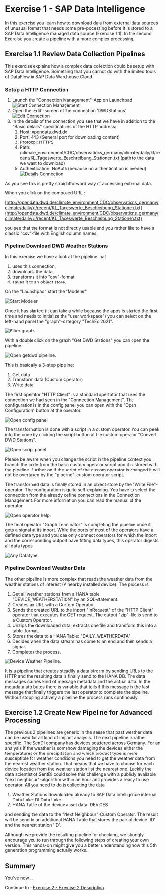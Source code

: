 # Exercise 1 - SAP Data Intelligence 

In this exercise you learn how to download data from external data sources of unusual format that needs some pre-pocessing before it is stored to a SAP Data Intelligence managed data source (Exercise 1.1). In the second Exercise you create a pipeline with a more complex processing. 

## Exercise 1.1 Review Data Collection Pipelines

This exercise explains how a complex data collection could be setup with SAP Data Intelligence. Something that you cannot do with the limited tools of DataFlow in SAP Data Warehouse Cloud.  

### Setup a HTTP Connection

1. Launch the "Connection Management"-App on Launchpad
![Start Connection Management](./images/start_connectionmgmt.png)
2. Open the 'Edit'-screen of the connection 'DWDStations'
![Edit Connection](./images/edit_connection.png)
3. In the details of the connection you see that we have in addition to the "Basic details" specifications of the HTTP address:
	1. Host: opendata.dwd.de 
	2. Port: 443 (General port for downloading content)
	3. Protocol: HTTPS
	4. Path: /climate_environment/CDC/observations_germany/climate/daily/kl/recent/KL_Tageswerte_Beschreibung_Stationen.txt (path to the data we want to download)
	5. Authentication: NoAuth (because no authentication is needed)
![Details Connection](./images/dwdstations_connection.png)
	
As you see this is pretty straightforward way of accessing external data. 

When you click on the composed URL :

[http://opendata.dwd.de/climate_environment/CDC/observations_germany/climate/daily/kl/recent/KL_Tageswerte_Beschreibung_Stationen.txt](http://opendata.dwd.de/climate_environment/CDC/observations_germany/climate/daily/kl/recent/KL_Tageswerte_Beschreibung_Stationen.txt)

you see that the format is not directly usable and you rather like to have a classic "csv"-file with English column names. 


### Pipeline Download DWD Weather Stations

In this exercise we have a look at the pipeline that 

1. uses this connection, 
2. downloads the data,
3. transforms it into "csv"-format
4. saves it to an object store.

On the "Launchpad" start the "Modeler" 

![Start Modeler](./images/start_modeler.png)

Once it has started (it can take a while because the apps is started the first time and needs to initialize the "user workspace") you can select on the left-hand panel the "graph"-category "TechEd 2021".

![Filter graphs](./images/graph_filter.png)

With a double click on the graph "Get DWD Stations" you can open the pipeline. 

![Open getdwd pipeline](./images/getdwdstations_graph.png).


This is basically a 3-step pipeline:

1. Get data
2. Transform data (Custom Operator)
3. Write data

The first operator "HTTP Client" is a standard opertator that uses the connection we had seen in the "Connection Management". The configuration is in the config panel you can open with the "Open Configuration" button at the operator. 

![Open config panel](./images/config_http.png)

The transformation is done with a script in a custom operator. You can peek into the code by clicking the script button at the custom operator "Convert DWD Stations".

![Open script panel](./images/open_script.png).

Please be aware when you change the script in the pipeline context you branch the code from the basic custom operator script and it is stored with the pipeline. Further on if the script of the custom operator is changed it will not be overtaken by the "pipeline"-custom operator script.  

The transformed data is finally stored in an object store by the "Write File"-operator. The configuration is quite self-explaining. You have to select the connection from the already define connections in the Connection Management. For more information you can read the manual of the operator.  

![Open operator help](./images/operator_help.png).

The final operator "Graph Terminator" is completing the pipeline once it gets a signal at its inport. While the ports of most of the operators have a defined data type and you can only connect operators for which the inport and the corresponding outport have fitting data types, this operator digests all data types: 

![Any Datatype](./images/any_datatype.png).



### Pipeline Download Weather Data 

The other pipeline is more complex that reads the weather data from the weather stations of interest (A nearby installed device). The process is 

1. Get all weather stations from a HANA table "DEVICE_WEATHERSTATION" by an SQL-statement.
2. Creates an URL with a Custom Operator
3. Sends the created URL to the inport "inRequest" of the "HTTP Client" operator that executes the GET request. The output "zip"-file is send to a Custom Operator.
4. Unzips the downloaded data, extracts one file and transform this into a table-format.
5. Stores the data to a HANA Table: "DAILY_WEATHERDATA"
6. Decides when the data stream has come to an end and then sends a signal.
7. Completes the process.    


![Device Weather Pipeline](./images/device_weather_pipeline.png).

It is a pipeline that creates steadily a data stream by sending URLs to the HTTP and the resulting data is finally send to the HANA DB. The data messages carries kind of message metadata and the actual data. In the metadata attributes there is variable that tells if this message is the last message that finally triggers the last operator to complete the pipeline. Without stopping actively a pipeline the process runs continously. 


## Exercise 1.2 Create New Pipeline for Advanced Processing

The previous 2 pipelines are generic in the sense that past weather data can be used for all kind of impact analysis. The next pipeline is rather specific. The SenDI company has devices scattered across Germany. For an analysis if the weather is somehow damaging the devices either the temperatures or the precipitation and which product type is more susceptible for weather conditions you need to get the weather data from the nearest weather station. That means that we have to choose for each device location from the weather station list the nearest one. Luckily the data scientist of SentDi could solve this challenge with a publicly available "next neighbour"-algorithm within an hour and provides a ready to use operator. All you need to do is collecting the data 

1. Weather Stations downloaded already to SAP Data Intelligence internal Data Lake: DI Data Lake
2. HANA Table of the device asset data: DEVICES

and sending the data to the "Next Neighbour"-Custom Operator. The result will be send to an additional HANA Table that stores the pair of device 'ID' and the nearest station 'ID'.

Although we provide the resulting pipeline for checking, we strongly encourage you to run through the following steps of creating your own version. This hands-on might give you a better understanding how this 5th generation programming actually works. 

## Summary

You've now ...

Continue to - [Exercise 2 - Exercise 2 Description](../ex2/README.md)

